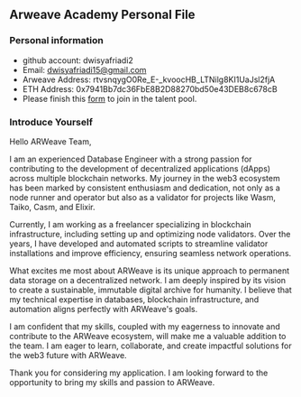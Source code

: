 ## Arweave Academy Personal File

### Personal information

- github account: dwisyafriadi2
- Email: dwisyafriadi15@gmail.com
- Arweave Address: rtvsnqygO0Re_E-_kvoocHB_LTNilg8KI1UaJsl2fjA
- ETH Address: 0x7941Bb7dc36FbE8B2D88270bd50e43DEB8c678cB
- Please finish this [form](https://docs.google.com/forms/d/e/1FAIpQLSfWA5fIIcBgmRppm3jNz5vmf9Mai_QMVil-2pO4r7YKn_Zhtw/viewform?usp=sf_link) to join in the talent pool.

### Introduce Yourself
Hello ARWeave Team,

I am an experienced Database Engineer with a strong passion for contributing to the development of decentralized applications (dApps) across multiple blockchain networks. My journey in the web3 ecosystem has been marked by consistent enthusiasm and dedication, not only as a node runner and operator but also as a validator for projects like Wasm, Taiko, Casm, and Elixir.

Currently, I am working as a freelancer specializing in blockchain infrastructure, including setting up and optimizing node validators. Over the years, I have developed and automated scripts to streamline validator installations and improve efficiency, ensuring seamless network operations.

What excites me most about ARWeave is its unique approach to permanent data storage on a decentralized network. I am deeply inspired by its vision to create a sustainable, immutable digital archive for humanity. I believe that my technical expertise in databases, blockchain infrastructure, and automation aligns perfectly with ARWeave's goals.

I am confident that my skills, coupled with my eagerness to innovate and contribute to the ARWeave ecosystem, will make me a valuable addition to the team. I am eager to learn, collaborate, and create impactful solutions for the web3 future with ARWeave.

Thank you for considering my application. I am looking forward to the opportunity to bring my skills and passion to ARWeave.

